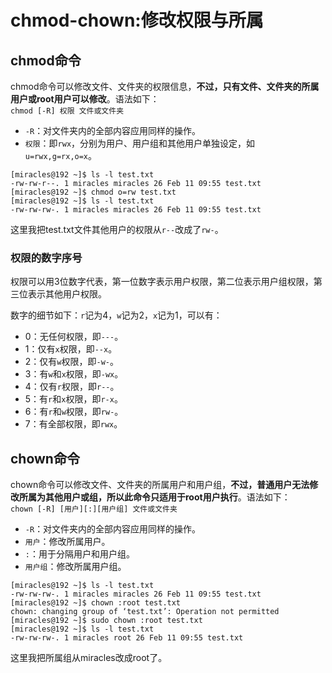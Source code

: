 # chmod-chown:修改权限与所属
## chmod命令
chmod命令可以修改文件、文件夹的权限信息，**不过，只有文件、文件夹的所属用户或root用户可以修改**。语法如下：  
`chmod [-R] 权限 文件或文件夹`
- `-R`：对文件夹内的全部内容应用同样的操作。
- `权限`：即`rwx`，分别为用户、用户组和其他用户单独设定，如`u=rwx,g=rx,o=x`。
```
[miracles@192 ~]$ ls -l test.txt
-rw-rw-r--. 1 miracles miracles 26 Feb 11 09:55 test.txt
[miracles@192 ~]$ chmod o=rw test.txt
[miracles@192 ~]$ ls -l test.txt
-rw-rw-rw-. 1 miracles miracles 26 Feb 11 09:55 test.txt
```
这里我把test.txt文件其他用户的权限从`r--`改成了`rw-`。
### 权限的数字序号
权限可以用3位数字代表，第一位数字表示用户权限，第二位表示用户组权限，第三位表示其他用户权限。

数字的细节如下：`r`记为4，`w`记为2，`x`记为1，可以有：
- 0：无任何权限，即`---`。
- 1：仅有`x`权限，即`--x`。
- 2：仅有`w`权限，即`-w-`。
- 3：有`w`和`x`权限，即`-wx`。
- 4：仅有`r`权限，即`r--`。
- 5：有`r`和`x`权限，即`r-x`。
- 6：有`r`和`w`权限，即`rw-`。
- 7：有全部权限，即`rwx`。
## chown命令
chown命令可以修改文件、文件夹的所属用户和用户组，**不过，普通用户无法修改所属为其他用户或组，所以此命令只适用于root用户执行**。语法如下：  
`chown [-R] [用户][:][用户组] 文件或文件夹`
- `-R`：对文件夹内的全部内容应用同样的操作。
- `用户`：修改所属用户。
- `:`：用于分隔用户和用户组。
- `用户组`：修改所属用户组。
```
[miracles@192 ~]$ ls -l test.txt
-rw-rw-rw-. 1 miracles miracles 26 Feb 11 09:55 test.txt
[miracles@192 ~]$ chown :root test.txt
chown: changing group of ‘test.txt’: Operation not permitted
[miracles@192 ~]$ sudo chown :root test.txt
[miracles@192 ~]$ ls -l test.txt
-rw-rw-rw-. 1 miracles root 26 Feb 11 09:55 test.txt
```
这里我把所属组从miracles改成root了。